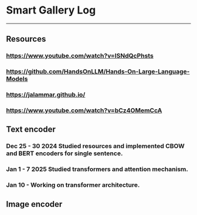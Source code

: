 # Smart Gallery Log
-----------------------
## Resources 
### https://www.youtube.com/watch?v=ISNdQcPhsts
### https://github.com/HandsOnLLM/Hands-On-Large-Language-Models
### https://jalammar.github.io/
### https://www.youtube.com/watch?v=bCz4OMemCcA
## Text encoder
### Dec 25 - 30 2024 Studied resources and implemented CBOW and BERT encoders for single sentence.
### Jan 1 - 7 2025 Studied transformers and attention mechanism.
### Jan 10 - Working on transformer architecture.



## Image encoder
